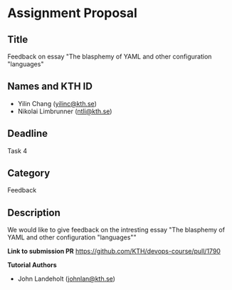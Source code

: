 # Assignment Proposal

## Title

Feedback on essay "The blasphemy of YAML and other configuration "languages"

## Names and KTH ID

- Yilin Chang (yilinc@kth.se)
- Nikolai Limbrunner (ntli@kth.se)

## Deadline

Task 4

## Category

Feedback

## Description

We would like to give feedback on the intresting essay "The blasphemy of YAML and other configuration "languages""

**Link to submission PR**
https://github.com/KTH/devops-course/pull/1790

**Tutorial Authors**
- John Landeholt (johnlan@kth.se)
